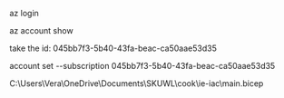 az login

az account show

take the id:
045bb7f3-5b40-43fa-beac-ca50aae53d35

account set --subscription 045bb7f3-5b40-43fa-beac-ca50aae53d35

C:\Users\Vera\OneDrive\Documents\SKUWL\cook\ie-iac\main.bicep